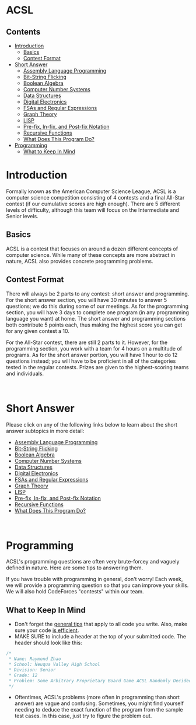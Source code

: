 # ACSL

## Contents
- [Introduction](#introduction)
  - [Basics](#basics)
  - [Contest Format](#contestformat)
- [Short Answer](#shortanswer)
  - [Assembly Language Programming](/resources/acsl/assembly)
  - [Bit-String Flicking](/resources/acsl/bitstringflicking)
  - [Boolean Algebra](/resources/acsl/booleanalgebra)
  - [Computer Number Systems](/resources/acsl/numbersystems)
  - [Data Structures](/resources/acsl/datastructures)
  - [Digital Electronics](/resources/acsl/digitalelectronics)
  - [FSAs and Regular Expressions](/resources/acsl/regex)
  - [Graph Theory](/resources/acsl/graphtheory)
  - [LISP](/resources/acsl/lisp)
  - [Pre-fix, In-fix, and Post-fix Notation](/resources/acsl/notation)
  - [Recursive Functions](/resources/acsl/recursion)
  - [What Does This Program Do?](/resources/acsl/wdtpd)
- [Programming](#programming)
  - [What to Keep In Mind](#whattokeepinmind)

# Introduction

Formally known as the American Computer Science League, ACSL is a computer science competition consisting of 4 contests and a final All-Star contest (if our cumulative scores are high enough).
There are 5 different levels of difficulty, although this team will focus on the Intermediate and Senior levels.

## Basics

ACSL is a contest that focuses on around a dozen different concepts of computer science.
While many of these concepts are more abstract in nature, ACSL also provides concrete programming problems.

## Contest Format

There will always be 2 parts to any contest: short answer and programming. For the short answer section,
you will have 30 minutes to answer 5 questions; we do this during some of our meetings. As for the programming section, you will have 3 days to complete one program (in any programming language you want) at home. The short answer and programming sections both contribute 5 points each, thus making the highest score you can get for any given contest a 10.

For the All-Star contest, there are still 2 parts to it. However, for the programming section, you work with a team for 4 hours on a multitude of programs. As for the short answer portion, you will have 1 hour to do 12 questions instead; you will have to be proficient in all of the categories tested in the regular contests. Prizes are given to the highest-scoring teams and individuals.

<br>

# Short Answer

Please click on any of the following links below to learn about the short answer subtopics in more detail:

- [Assembly Language Programming](/resources/acsl/assembly)
- [Bit-String Flicking](/resources/acsl/bitstringflicking)
- [Boolean Algebra](/resources/acsl/booleanalgebra)
- [Computer Number Systems](/resources/acsl/numbersystems)
- [Data Structures](/resources/acsl/datastructures)
- [Digital Electronics](/resources/acsl/digitalelectronics)
- [FSAs and Regular Expressions](/resources/acsl/regex)
- [Graph Theory](/resources/acsl/graphtheory)
- [LISP](/resources/acsl/lisp)
- [Pre-fix, In-fix, and Post-fix Notation](/resources/acsl/notation)
- [Recursive Functions](/resources/acsl/recursion)
- [What Does This Program Do?](/resources/acsl/wdtpd)

<br>

# Programming

ACSL's programming questions are often very brute-forcey and vaguely defined in nature. Here are some tips
to answering them.

If you have trouble with programming in general, don't worry! Each week, we will provide a
programming question so that you can improve your skills. We will also hold CodeForces "contests"
within our team.

## What to Keep In Mind

- Don't forget the [general tips](/resources/tips) that apply to all code you write. Also, make sure your code [is efficient](/resources/efficiency).
- MAKE SURE to include a header at the top of your submitted code. The header should look like this:
```java
/*
 * Name: Raymond Zhao
 * School: Neuqua Valley High School
 * Division: Senior
 * Grade: 12
 * Problem: Some Arbitrary Proprietary Board Game ACSL Randomly Decided To Come Up With
 */
```
- Oftentimes, ACSL's problems (more often in programming than short answer) are vague and confusing. Sometimes, you might find yourself
needing to deduce the exact function of the program from the sample test cases. In this case, just try to figure the problem out.


